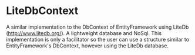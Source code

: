# LiteDbContext
A similar implementation to the DbContext of EntityFramework using LiteDb (http://www.litedb.org/). A lightweight database and NoSql. This implementation is only a facilitator so the user can use a structure similar to EntityFramework's DbContext, however using the LiteDb database.
